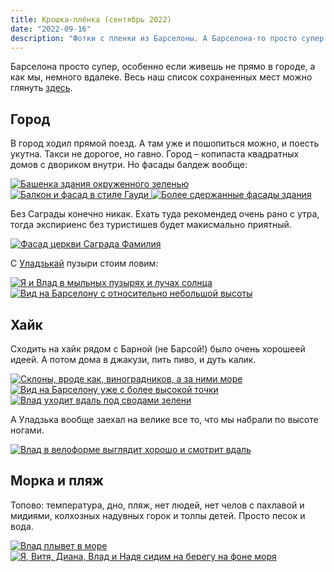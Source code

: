 ```yaml
---
title: Крошка-плёнка (сентябрь 2022)
date: "2022-09-16"
description: "Фотки с пленки из Барселоны. А Барселона-то просто супер."
---
```


Барселона просто супер, особенно если живешь не прямо в городе, а как мы, немного вдалеке.
Весь наш список сохраненных мест можно глянуть <a href="https://goo.gl/maps/3GW9DWab5cP8c4iu8" target="_blank" rel="norferrer">здесь</a>.

## Город
В город ходил прямой поезд. А там уже и пошопиться можно, и поесть укутна. Такси не дорогое, но гавно. Город – копипаста квадратных домов с двориком внутри. Но фасады балдеж вообще:

<a href="https://dl.dropboxusercontent.com/s/trbhp6j3d4klvsc/1.jpeg?dl=0" target="_blank" rel="norferrer">

<img src="https://dl.dropboxusercontent.com/s/h6warvgsz7727k7/1-imresizer.jpeg?dl=0" alt="Башенка здания окруженного зеленью" title="Башенка здания окруженного зеленью"/>

</a>

<a href="https://dl.dropboxusercontent.com/s/hxx2wvyr1fcl43b/2.jpeg?dl=0" target="_blank" rel="norferrer">

<img src="https://dl.dropboxusercontent.com/s/ezmeupkbeysh4zy/2-imresizer.jpeg?dl=0" alt="Балкон и фасад в стиле Гауди" title="Балкон и фасад в стиле Гауди"/>

</a>

<a href="https://dl.dropboxusercontent.com/s/2pb108neibfzhq9/3.jpeg?dl=0" target="_blank" rel="norferrer">

<img src="https://dl.dropboxusercontent.com/s/5qdkzvfhs4vh3ji/3-imresizer.jpeg?dl=0" alt="Более сдержанные фасады здания" title="Более сдержанные фасады здания"/>

</a>

Без Саграды конечно никак. Ехать туда рекомендед очень рано с утра, тогда экспириенс без туристишев будет макисмально приятный.

<a href="https://dl.dropboxusercontent.com/s/0g1ops56s62e5cz/4.jpeg?dl=0" target="_blank" rel="norferrer">

<img src="https://dl.dropboxusercontent.com/s/3zfa2emxg8do4uy/4-imresizer.jpeg?dl=0" alt="Фасад церкви Саграда Фамилия" title="Фасад церкви Саграда Фамилия"/>

</a>

С <a href="https://www.instagram.com/sokolovsky_vl/" target="_blank" rel="norferrer">Уладзькай</a> пузыри стоим ловим:

<a href="https://dl.dropboxusercontent.com/s/q0ackkk1dtll5p4/5.jpeg?dl=0" target="_blank" rel="norferrer">

<img src="https://dl.dropboxusercontent.com/s/1ft2wvhvjr4u84n/5-imresizer.jpeg?dl=0" alt="Я и Влад в мыльных пузырях и лучах солнца" title="Я и Влад в мыльных пузырях и лучах солнца"/>

</a>

<a href="https://dl.dropboxusercontent.com/s/xg5dwjxzj8fetsh/6.jpeg?dl=0" target="_blank" rel="norferrer">

<img src="https://dl.dropboxusercontent.com/s/t27ivkb4yn214h4/6-imresizer.jpeg?dl=0" alt="Вид на Барселону с относительно небольшой высоты" title="Вид на Барселону с относительно небольшой высоты"/>

</a>

## Хайк

Сходить на хайк рядом с Барной (не Барсой!) было очень хорошеей идеей. А потом дома в джакузи, пить пиво, и дуть калик.

<a href="https://dl.dropboxusercontent.com/s/uw7wzawtvwv8le2/7.jpg?dl=0" target="_blank" rel="norferrer">

<img src="https://dl.dropboxusercontent.com/s/iq8c1h2lapkgw6j/7-imresizer.jpeg?dl=0" alt="Склоны, вроде как, виноградников, а за ними море" title="Склоны, вроде как, виноградников, а за ними море"/>

</a>

<a href="https://dl.dropboxusercontent.com/s/ahghlg1vu0nexn8/8.jpeg?dl=0" target="_blank" rel="norferrer">

<img src="https://dl.dropboxusercontent.com/s/nic5rk4ymcu6m8u/8-imresizer.jpeg?dl=0" alt="Вид на Барселону уже с более высокой точки" title="Вид на Барселону уже с более высокой точки"/>

</a>

<a href="https://dl.dropboxusercontent.com/s/1pg2cb23whpdf69/9.jpeg?dl=0" target="_blank" rel="norferrer">

<img src="https://dl.dropboxusercontent.com/s/0crbwp2ha69mqvf/9-imresizer.jpeg?dl=0" alt="Влад уходит вдаль под сводами зелени" title="Влад уходит вдаль под сводами зелени"/>

</a>

А Уладзька вообще заехал на велике все то, что мы набрали по высоте ногами.

<a href="https://dl.dropboxusercontent.com/s/a0y6jtpeenhl5zu/10.jpg?dl=0" target="_blank" rel="norferrer">

<img src="https://dl.dropboxusercontent.com/s/clhzwqax5g39r3y/10-imresizer.jpeg?dl=0" alt="Влад в велоформе выглядит хорошо и смотрит вдаль" title="Влад в велоформе выглядит хорошо и смотрит вдаль"/>

</a>

## Морка и пляж

Топово: температура, дно, пляж, нет людей, нет челов с пахлавой и мидиями, колхозных надувных горок и толпы детей. Просто песок и вода.

<a href="https://dl.dropboxusercontent.com/s/izyy7bjl22lgzea/11.jpeg?dl=0" target="_blank" rel="norferrer">

<img src="https://dl.dropboxusercontent.com/s/tw4sp5psx8r3new/11-imresizer.jpeg?dl=0" alt="Влад плывет в море" title="Влад плывет в море"/>

</a>

<a href="https://dl.dropboxusercontent.com/s/u7il6vy8ef1bonl/12.jpeg?dl=0" target="_blank" rel="norferrer">

<img src="https://dl.dropboxusercontent.com/s/kgw7x8hv60paopn/12-imresizer.jpeg?dl=0" alt="Я, Витя, Диана, Влад и Надя сидим на берегу на фоне моря" title="Я, Витя, Диана, Влад и Надя сидим на берегу на фоне моря"/>

</a>
